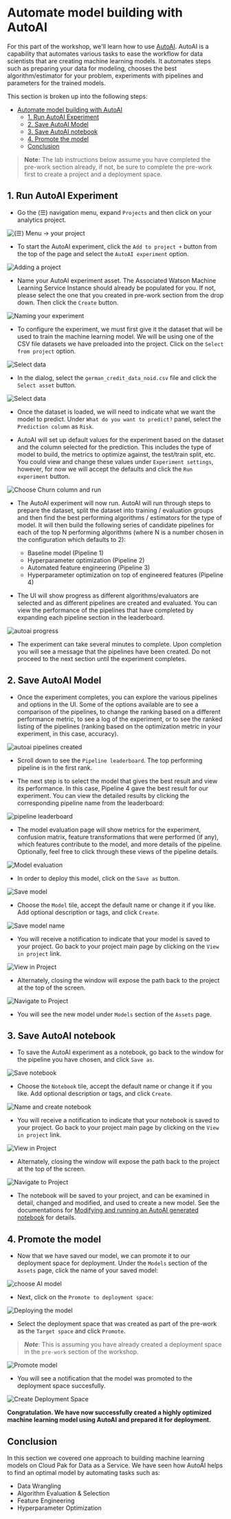# Automate model building with AutoAI

For this part of the workshop, we'll learn how to use [AutoAI](https://www.ibm.com/support/producthub/icpdata/docs/content/SSQNUZ_current/wsj/analyze-data/autoai-overview.html).
AutoAI is a capability that automates various tasks to ease the workflow for data scientists that are creating machine learning models. It automates steps such as preparing your data for modeling, chooses the best algorithm/estimator for your problem, experiments with pipelines and parameters for the trained models.

This section is broken up into the following steps:

- [Automate model building with AutoAI](#automate-model-building-with-autoai)
  - [1. Run AutoAI Experiment](#1-run-autoai-experiment)
  - [2. Save AutoAI Model](#2-save-autoai-model)
  - [3. Save AutoAI notebook](#3-save-autoai-notebook)
  - [4. Promote the model](#4-promote-the-model)
  - [Conclusion](#conclusion)

> **Note:** The lab instructions below assume you have completed the pre-work section already, if not, be sure to complete the pre-work first to create a project and a deployment space.

## 1. Run AutoAI Experiment

* Go the (☰) navigation menu, expand `Projects` and then click on your analytics project.

![(☰) Menu -> your project](../.gitbook/assets/images/navigation/menu-your-project.png)

* To start the AutoAI experiment, click the `Add to project +` button from the top of the page and select the `AutoAI experiment` option.

![Adding a project](../.gitbook/assets/images/autoai/autoai-add-project.png)

* Name your AutoAI experiment asset. The Associated Watson Machine Learning Service Instance should already be populated for you. If not, please select the one that you created in pre-work section from the drop down. Then click the `Create` button.

![Naming your experiment](../.gitbook/assets/images/autoai/autoai-name-experiment.png)

* To configure the experiment, we must first give it the dataset that will be used to train the machine learning model. We will be using one of the CSV file datasets we have preloaded into the project. Click on the `Select from project` option.

![Select data](../.gitbook/assets/images/autoai/autoai-select-dataset-project.png)

* In the dialog, select the `german_credit_data_noid.csv` file and click the `Select asset` button.

![Select data](../.gitbook/assets/images/autoai/autoai-select-dataset.png)

* Once the dataset is loaded, we will need to indicate what we want the model to predict. Under `What do you want to predict?` panel, select the `Prediction column` as `Risk`.

* AutoAI will set up default values for the experiment based on the dataset and the column selected for the prediction. This includes the type of model to build, the metrics to optimize against, the test/train split, etc. You could view and change these values under `Experiment settings`, however, for now we will accept the defaults and click the `Run experiment` button.

![Choose Churn column and run](../.gitbook/assets/images/autoai/autoai-choose-prediction-and-run.png)

* The AutoAI experiment will now run. AutoAI will run through steps to prepare the dataset, split the dataset into training / evaluation groups and then find the best performing algorithms / estimators for the type of model. It will then build the following series of candidate pipelines for each of the top N performing algorithms (where N is a number chosen in the configuration which defaults to 2):

  * Baseline model (Pipeline 1)
  * Hyperparameter optimization (Pipeline 2)
  * Automated feature engineering (Pipeline 3)
  * Hyperparameter optimization on top of engineered features (Pipeline 4)

* The UI will show progress as different algorithms/evaluators are selected and as different pipelines are created and evaluated. You can view the performance of the pipelines that have completed by expanding each pipeline section in the leaderboard.

![autoai progress](../.gitbook/assets/images/autoai/autoai-pipeline-progress.png)

* The experiment can take several minutes to complete. Upon completion you will see a message that the pipelines have been created. Do not proceed to the next section until the experiment completes.

## 2. Save AutoAI Model

* Once the experiment completes, you can explore the various pipelines and options in the UI. Some of the options available are to see a comparison of the pipelines, to change the ranking based on a different performance metric, to see a log of the experiment, or to see the ranked listing of the pipelines (ranking based on the optimization metric in your experiment, in this case, accuracy).

![autoai pipelines created](../.gitbook/assets/images/autoai/autoai-pipelines-complete.png)

* Scroll down to see the `Pipeline leaderboard`. The top performing pipeline is in the first rank.

* The next step is to select the model that gives the best result and view its performance. In this case, Pipeline 4 gave the best result for our experiment. You can view the detailed results by clicking the corresponding pipeline name from the leaderboard:

![pipeline leaderboard](../.gitbook/assets/images/autoai/autoai-pipeline-leaderboard-topranked.png)

* The model evaluation page will show metrics for the experiment, confusion matrix, feature transformations that were performed (if any), which features contribute to the model, and more details of the pipeline. Optionally, feel free to click through these views of the pipeline details.

![Model evaluation](../.gitbook/assets/images/autoai/autoai-toppipeline-details.png)

* In order to deploy this model, click on the `Save as` button.

![Save model](../.gitbook/assets/images/autoai/autoai-pipeline-save-model.png)

* Choose the `Model` tile, accept the default name or change it if you like. Add optional description or tags, and click `Create`.

![Save model name](../.gitbook/assets/images/autoai/autoai-save-model-name.png)

* You will receive a notification to indicate that your model is saved to your project. Go back to your project main page by clicking on the `View in project` link. 

![View in Project](../.gitbook/assets/images/autoai/autoai-view-saved-model-in-project.png)

* Alternately, closing the window will expose the path back to the project at the top of the screen.

![Navigate to Project](../.gitbook/assets/images/autoai/autoai-navigate-to-project.png)

* You will see the new model under `Models` section of the `Assets` page.

## 3. Save AutoAI notebook

* To save the AutoAI experiment as a notebook, go back to the window for the pipeline you have chosen, and click `Save as`.

![Save notebook](../.gitbook/assets/images/autoai/autoai-pipeline-save-model.png)

* Choose the `Notebook` tile, accept the default name or change it if you like. Add optional description or tags, and click `Create`.

![Name and create notebook](../.gitbook/assets/images/autoai/autoai-save-as-notebook.png)

* You will receive a notification to indicate that your notebook is saved to your project. Go back to your project main page by clicking on the `View in project` link. 

![View in Project](../.gitbook/assets/images/autoai/autoai-view-saved-notebook-in-project.png)

* Alternately, closing the window will expose the path back to the project at the top of the screen.

![Navigate to Project](../.gitbook/assets/images/autoai/autoai-navigate-to-project.png)

* The notebook will be saved to your project, and can be examined in detail, changed and modified, and used to create a new model. See the documentations for [Modifying and running an AutoAI generated notebook](./running-autoai-notebook.md) for details.

## 4. Promote the model

* Now that we have saved our model, we can promote it to our deployment space for deployment. Under the `Models` section of the `Assets` page, click the name of your saved model:

![choose AI model](../.gitbook/assets/images/autoai/autoai-choose-asset-ai-model.png)

* Next, click on the `Promote to deployment space`:

![Deploying the model](../.gitbook/assets/images/autoai/autoai-promote-to-space.png)

* Select the deployment space that was created as part of the pre-work as the `Target space` and click `Promote`.

> ***Note***: This is assuming you have already created a deployment space in the `pre-work` section of the workshop. 

![Promote model](../.gitbook/assets/images/autoai/autoai-promote-to-space-confirm.png)

* You will see a notification that the model was promoted to the deployment space succesfully.

![Create Deployment Space](../.gitbook/assets/images/autoai/autoai-promotion-success.png)

**Congratulation. We have now successfully created a highly optimized machine learning model using AutoAI and prepared it for deployment.**

## Conclusion

In this section we covered one approach to building machine learning models on Cloud Pak for Data as a Service. We have seen how AutoAI helps to find an optimal model by automating tasks such as:

* Data Wrangling
* Algorithm Evaluation & Selection
* Feature Engineering
* Hyperparameter Optimization
